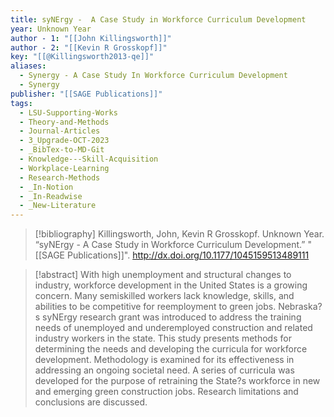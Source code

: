 ```yaml
---
title: syNErgy -  A Case Study in Workforce Curriculum Development
year: Unknown Year
author - 1: "[[John Killingsworth]]"
author - 2: "[[Kevin R Grosskopf]]"
key: "[[@Killingsworth2013-qe]]"
aliases:
  - Synergy - A Case Study In Workforce Curriculum Development
  - Synergy
publisher: "[[SAGE Publications]]"
tags:
  - LSU-Supporting-Works
  - Theory-and-Methods
  - Journal-Articles
  - 3_Upgrade-OCT-2023
  - _BibTex-to-MD-Git
  - Knowledge---Skill-Acquisition
  - Workplace-Learning
  - Research-Methods
  - _In-Notion
  - _In-Readwise
  - _New-Literature
---
```


> [!bibliography]
> Killingsworth, John, Kevin R Grosskopf. Unknown Year. “syNErgy -  A Case Study in Workforce Curriculum Development.” "[[SAGE Publications]]". http://dx.doi.org/10.1177/1045159513489111

> [!abstract]
> With high unemployment and structural changes to industry, workforce development in the United States is a growing concern. Many semiskilled workers lack knowledge, skills, and abilities to be competitive for reemployment to green jobs. Nebraska?s syNErgy research grant was introduced to address the training needs of unemployed and underemployed construction and related industry workers in the state. This study presents methods for determining the needs and developing the curricula for workforce development. Methodology is examined for its effectiveness in addressing an ongoing societal need. A series of curricula was developed for the purpose of retraining the State?s workforce in new and emerging green construction jobs. Research limitations and conclusions are discussed.